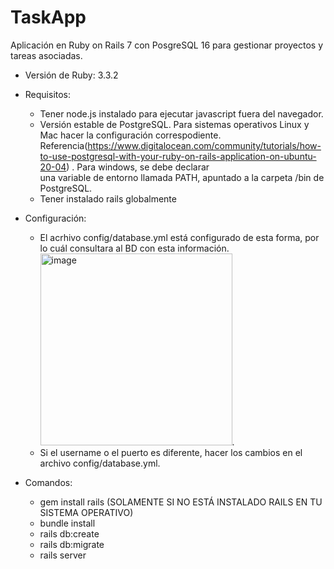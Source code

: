 # TaskApp
Aplicación en Ruby on Rails 7 con PosgreSQL 16 para gestionar proyectos y tareas asociadas.

* Versión de Ruby: 3.3.2 
* Requisitos:
  - Tener node.js instalado para ejecutar javascript fuera del navegador.
  - Versión estable de PostgreSQL. Para sistemas operativos Linux y Mac hacer la configuración correspodiente.       
    Referencia(https://www.digitalocean.com/community/tutorials/how-to-use-postgresql-with-your-ruby-on-rails-application-on-ubuntu-20-04) . Para windows, se debe declarar   
    una variable de entorno llamada PATH, apuntado a la carpeta /bin de PostgreSQL. 
  - Tener instalado rails globalmente
    
* Configuración:
  - El acrhivo config/database.yml está configurado de esta forma, por lo cuál consultara al BD con esta información.<img width="307" alt="image" src="https://github.com/benjvrulos/task-rails/assets/60357255/66f310a1-69cd-4aeb-9179-ae0715fed640">.
  - Si el username o el puerto es diferente, hacer los cambios en el archivo config/database.yml.

    
* Comandos:
  - gem install rails (SOLAMENTE SI NO ESTÁ INSTALADO RAILS EN TU SISTEMA OPERATIVO)
  - bundle install
  - rails db:create
  - rails db:migrate
  - rails server


